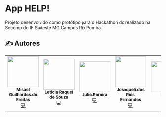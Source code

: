 # App HELP!

Projeto desenvolvido como protótipo para o Hackathon do realizado na Secomp do IF Sudeste MG Campus Rio Pomba

## ✍ Autores

<table>
  <tr>
    <td align="center"><a href="https://github.com/misaruto"><img src="https://avatars0.githubusercontent.com/u/40955371?v=4" width="100px;" alt=""/><br /><sub><b>Misael Guilhardes de Freitas</b></sub></a><br /><a href="https://github.com/01EmComp/ProjetoMaosDadas/commits?author=misaruto" title="Code">💻</a></td>
      <td align="center"><a href="https://www.instagram.com/lettciaszza/"><img src="https://instagram.fitp1-1.fna.fbcdn.net/v/t51.2885-19/s320x320/118773054_1253103268364036_7453383247945287818_n.jpg?_nc_ht=instagram.fitp1-1.fna.fbcdn.net&_nc_ohc=Mjmpm2CAlt0AX_SHs4H&oh=bbbd7f5d6bec08ebbc78b0b1d136a7cd&oe=5F881BE1" width="100px;" alt=""/><br /><sub><b>Letícia Raquel de Souza</b></sub></a><br />💻</a></td>
    <td align="center"><a href="https://github.com/juliespereira"><img src="https://avatars2.githubusercontent.com/u/55194579?s=400&u=107d35658a43e2a17765548447d732074f9a9911&v=4" width="100px;" alt=""/><br /><sub><b>Julie Pereira</b></sub></a><br />💻</a></td>
  <td align="center"><a href="https://www.instagram.com/josi.fernandes2/"><img src="https://instagram.fitp1-1.fna.fbcdn.net/v/t51.2885-19/s320x320/84349507_535111077113080_6050374675312148480_n.jpg?_nc_ht=instagram.fitp1-1.fna.fbcdn.net&_nc_ohc=WOfpEcgmitYAX9FPHWZ&oh=23498b1a91a7d5a2b3aadccb2e10286e&oe=5F885D85" width="100px;" alt=""/><br /><sub><b>Josequeli dos Reis Fernandes</b></sub></a><br />💻</a></td>
    <td align="center"><a href="#"><img src="" width="100px;" alt=""/><br /><sub><b>Hikari</b></sub></a><br />💻</a></td>

  </tr>
 
</table>
